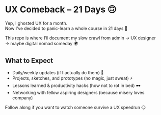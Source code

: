 # UX Comeback – 21 Days 🙃

Yep, I ghosted UX for a month.  
Now I’ve decided to panic-learn a whole course in 21 days 🍜  

This repo is where I’ll document my slow crawl from admin → UX designer → maybe digital nomad someday 🌍  

## What to Expect
- Daily/weekly updates (if I actually do them) 📅  
- Projects, sketches, and prototypes (no magic, just sweat) ⚡  
- Lessons learned & productivity hacks (how not to rot in bed) 🕶️  
- Networking with fellow aspiring designers (because misery loves company)  

Follow along if you want to watch someone survive a UX speedrun 😏
